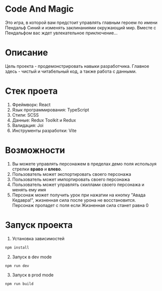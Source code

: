 # Code And Magic
Это игра, в которой вам предстоит управлять главным героем по имени Пендальф Синий и изменять заклинаниями окружающий мир. Вместе с Пендальфом вас ждет увлекательное приключение...

# Описание
Цель проекта - продемонстрировать навыки разработчика. Главное здесь - чистый и читабельный код, а также работа с данными.

# Стек проета
1. Фреймворк: React 
2. Язык программирования: TypeScript
3. Стили: SCSS
4. Данные: Redux Toolkit и Redux
5. Валидация: Joi
6. Инструменты разработки: Vite

# Возможности
1. Вы можете управлять персонажем в пределах демо поля используя стрелки **враво** и **влево**.
2. Пользователь может экспортировать своего персонажа
3. Пользователь может импортировать своего персонажа
4. Пользователь может управлять скиллами своего персонажа и менять ему имя
5. Персонаж может получить урок при нажатии на кнопку "Авада Кедавра!", жизненная сила после урона не восстановится.
Персонаж пропадет с поля если Жизненная сила станет равна 0

# Запуск проекта
1. Установка зависимостей
```bash
npm install
```
2. Запуск в dev mode
```bash
npm run dev
```
3. Запуск в prod mode
```bash
npm run build
```


